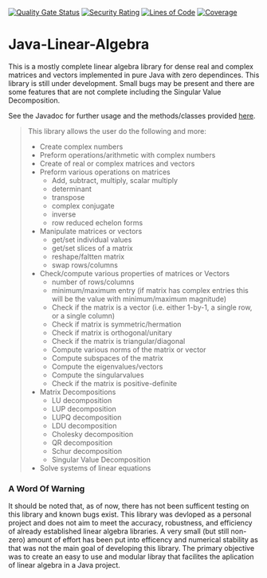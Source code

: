 [![Quality Gate Status](https://sonarcloud.io/api/project_badges/measure?project=jacobdwatters_Java-Linear-Algebra&metric=alert_status)](https://sonarcloud.io/dashboard?id=jacobdwatters_Java-Linear-Algebra)
[![Security Rating](https://sonarcloud.io/api/project_badges/measure?project=jacobdwatters_Java-Linear-Algebra&metric=security_rating)](https://sonarcloud.io/dashboard?id=jacobdwatters_Java-Linear-Algebra)
[![Lines of Code](https://sonarcloud.io/api/project_badges/measure?project=jacobdwatters_Java-Linear-Algebra&metric=ncloc)](https://sonarcloud.io/dashboard?id=jacobdwatters_Java-Linear-Algebra)
[![Coverage](https://sonarcloud.io/api/project_badges/measure?project=jacobdwatters_Java-Linear-Algebra&metric=coverage)](https://sonarcloud.io/dashboard?id=jacobdwatters_Java-Linear-Algebra)

# Java-Linear-Algebra

This is a mostly complete linear algebra library for dense real and complex matrices and vectors implemented in pure Java with zero dependinces. This library is still under development. Small bugs may be present and there are some features that are not complete including the Singular Value Decomposition.

See the Javadoc for further usage and the methods/classes provided [here](https://jacobdwatters.github.io/Java-Linear-Algebra/).<br>

>This library allows the user do the following and more:
>- Create complex numbers
>- Preform operations/arithmetic with complex numbers
>- Create of real or complex matrices and vectors
>- Preform various operations on matrices
>    - Add, subtract, multiply, scalar multiply
>    - determinant
>    - transpose
>    - complex conjugate
>    - inverse
>    - row reduced echelon forms
>- Manipulate matrices or vectors
>    - get/set individual values
>    - get/set slices of a matrix
>    - reshape/faltten matrix
>    - swap rows/columns
>- Check/compute various properties of matrices or Vectors
>    - number of rows/columns
>    - minimum/maximum entry (if matrix has complex entries this will be the value with minimum/maximum magnitude)
>    - Check if the matrix is a vector (i.e. either 1-by-1, a single row, or a single column)
>    - Check if matrix is symmetric/hermation
>    - Check if matrix is orthogonal/unitary
>    - Check if the matrix is triangular/diagonal
>    - Compute various norms of the matrix or vector
>    - Compute subspaces of the matrix
>    - Compute the eigenvalues/vectors
>    - Compute the singularvalues
>    - Check if the matrix is positive-definite
>- Matrix Decompositions
>    - LU decomposition
>    - LUP decomposition
>    - LUPQ decomposition
>    - LDU decomposition
>    - Cholesky decomposition
>    - QR decomposition
>    - Schur decomposition
>   - Singular Value Decomposition
>- Solve systems of linear equations

### A Word Of Warning 
It should be noted that, as of now, there has not been sufficent testing on this library and known bugs exist. This library was devloped as a personal project and does not aim to meet the accuracy, robustness, and efficiency of already established linear algebra libraries. A very small (but still non-zero) amount of effort has been put into efficency and numerical stability as that was not the main goal of developing this library. The primary objective was to create an easy to use and modular libray that facilites the aplication of linear algebra in a Java project.
